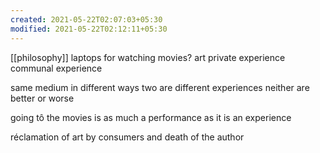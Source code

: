 ```yaml
---
created: 2021-05-22T02:07:03+05:30
modified: 2021-05-22T02:12:11+05:30
---
```

[[philosophy]]
laptops for watching movies? 
art
private experience
communal experience

same medium in different ways
two are different experiences
neither are better or worse

going tô the movies is as much a performance as it is an experience 

réclamation of art by consumers and death of the author 
